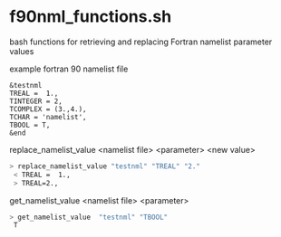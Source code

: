 f90nml_functions.sh
===================

bash functions for retrieving and replacing Fortran namelist parameter values

example fortran 90 namelist file

```
&testnml
TREAL =  1.,
TINTEGER = 2,
TCOMPLEX = (3.,4.),
TCHAR = 'namelist',
TBOOL = T,
&end
```

replace_namelist_value \<namelist file\> \<parameter\> \<new value\>

```bash
> replace_namelist_value "testnml" "TREAL" "2."
 < TREAL =  1.,
 > TREAL=2.,
```

get_namelist_value \<namelist file\> \<parameter\>

```bash
> get_namelist_value  "testnml" "TBOOL"
 T
```


